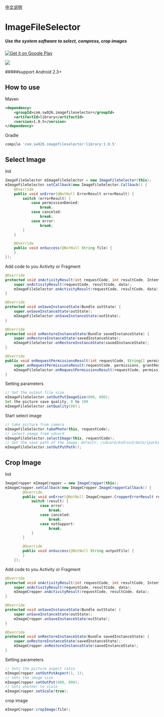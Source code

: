 [中文说明](README-zh.md)

# ImageFileSelector
##### Use the system software to select, compress, crop images

[![Get it on Google Play](http://www.android.com/images/brand/get_it_on_play_logo_small.png)](http://play.google.com/store/apps/details?id=com.sw926.imagefileselector.example)

<a href="http://www.methodscount.com/?lib=com.sw926.imagefileselector%3Alibrary%3A%2B"><img src="https://img.shields.io/badge/Methods and size-core: 363 | deps: 16079 | 53 KB-e91e63.svg"/></a>

#####support Android 2.3+

How to use
----------
Maven

```xml
<dependency>
    <groupId>com.sw926.imagefileselector</groupId>
    <artifactId>library</artifactId>
    <version>1.0.5</version>
</dependency>
```
Gradle

```gradle
compile 'com.sw926.imagefileselector:library:1.0.5'
```


Select Image
----------
Init
``` java
ImageFileSelector mImageFileSelector = new ImageFileSelector(this);
mImageFileSelector.setCallback(new ImageFileSelector.Callback() {
    @Override
    public void onError(@NotNull ErrorResult errorResult) {
        switch (errorResult) {
            case permissionDenied:
                break;
            case canceled:
                break;
            case error:
                break;
        }
    }

    @Override
    public void onSuccess(@NotNull String file) {
    }
});
```
Add code to you Activity or Fragment
```java
@Override
protected void onActivityResult(int requestCode, int resultCode, Intent data) {
    super.onActivityResult(requestCode, resultCode, data);
    mImageFileSelector.onActivityResult(requestCode, resultCode, data);
}

@Override
protected void onSaveInstanceState(Bundle outState) {
    super.onSaveInstanceState(outState);
    mImageFileSelector.onSaveInstanceState(outState);
}

@Override
protected void onRestoreInstanceState(Bundle savedInstanceState) {
    super.onRestoreInstanceState(savedInstanceState);
    mImageFileSelector.onRestoreInstanceState(savedInstanceState);
}

@Override
public void onRequestPermissionsResult(int requestCode, String[] permissions, int[] grantResults) {
    super.onRequestPermissionsResult(requestCode, permissions, grantResults);
    mImageFileSelector.onRequestPermissionsResult(requestCode, permissions, grantResults);
}
```
Setting parameters
```java
// Set the output file size
mImageFileSelector.setOutPutImageSize(800, 600);
Set the picture save quality, 0 to 100
mImageFileSelector.setQuality(80)；
```
Start select image
```java
// take picture from camera
mImageFileSelector.takePhoto(this, requestCode);
// select image from sdcard
mImageFileSelector.selectImage(this, requestCode);
// Set the save path of the image，default: /sdcard/Android/data/{packagename}/cache/images/
mImageFileSelector.setOutPutPath();
```


Crop Image
----------
Init
```java
ImageCropper mImageCropper = new ImageCropper(this);
mImageCropper.setCallback(new ImageCropper.ImageCropperCallback() {
        @Override
        public void onError(@NotNull ImageCropper.CropperErrorResult result) {
            switch (result) {
                case error:
                    break;
                case canceled:
                    break;
                case notSupport:
                    break;
            }
        }

        @Override
        public void onSuccess(@NotNull String outputFile) {
        }
    });
```
Add code to you Activity or Fragment
```java
@Override
protected void onActivityResult(int requestCode, int resultCode, Intent data) {
    super.onActivityResult(requestCode, resultCode, data);
    mImageCropper.onActivityResult(requestCode, resultCode, data);
}

@Override
protected void onSaveInstanceState(Bundle outState) {
    super.onSaveInstanceState(outState);
    mImageCropper.onSaveInstanceState(outState);
}

@Override
protected void onRestoreInstanceState(Bundle savedInstanceState) {
    super.onRestoreInstanceState(savedInstanceState);
    mImageCropper.onRestoreInstanceState(savedInstanceState);
}
```
Setting parameters
```java
// Sets the picture aspect ratio
mImageCropper.setOutPutAspect(1, 1);
// Sets the image size
mImageCropper.setOutPut(800, 800);
// Sets whether to scale
mImageCropper.setScale(true);
```
crop image
```java
mImageCropper.cropImage(file);
```
